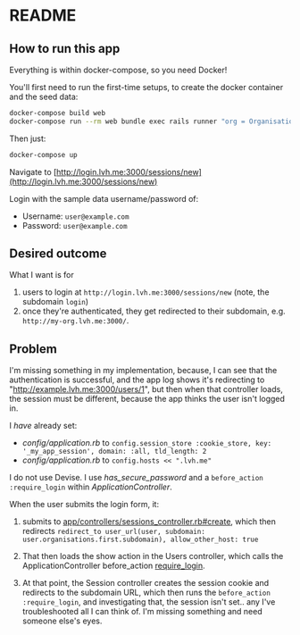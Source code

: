 # README

## How to run this app

Everything is within docker-compose, so you need Docker!

You'll first need to run the first-time setups, to create the docker container and the seed data:

```bash
docker-compose build web
docker-compose run --rm web bundle exec rails runner "org = Organisation.create!(name: 'Example Organisation', subdomain: 'example', creator: 'example'); user = User.create!(name: 'Jo Citizen', email: 'user@example.com', password: 'user@example.com'); OrganisationUser.create!(user: user, organisation: org)"
```

Then just:

```bash
docker-compose up
```

Navigate to [http://login.lvh.me:3000/sessions/new](http://login.lvh.me:3000/sessions/new)

Login with the sample data username/password of:

- Username: `user@example.com`
- Password: `user@example.com`

## Desired outcome

What I want is for

1. users to login at `http://login.lvh.me:3000/sessions/new` (note, the subdomain `login`)
2. once they're authenticated, they get redirected to their subdomain, e.g. `http://my-org.lvh.me:3000/`.

## Problem

I'm missing something in my implementation, because, I can see that the authentication is successful, and the app log shows it's redirecting to "http://example.lvh.me:3000/users/1", but then when that controller loads, the session must be different, because the app thinks the user isn't logged in.

I _have_ already set:

- _config/application.rb_ to `config.session_store :cookie_store, key: '_my_app_session', domain: :all, tld_length: 2`
- _config/application.rb_ to `config.hosts << ".lvh.me"`

I do not use Devise. I use _has_secure_password_ and a `before_action :require_login` within _ApplicationController_.

When the user submits the login form, it:

1. submits to [app/controllers/sessions_controller.rb#create](https://github.com/turgs/subdomain-redirect/blob/master/app/controllers/sessions_controller.rb#L11), which then redirects `redirect_to user_url(user, subdomain: user.organisations.first.subdomain), allow_other_host: true`

2. That then loads the show action in the Users controller, which calls the ApplicationController before_action [require_login](https://github.com/turgs/subdomain-redirect/blob/master/app/controllers/application_controller.rb#L4-L9).

3. At that point, the Session controller creates the session cookie and redirects to the subdomain URL, which then runs the `before_action :require_login`, and investigating that, the session isn't set.. any I've troubleshooted all I can think of. I'm missing something and need someone else's eyes.